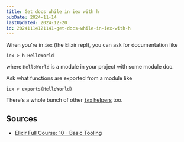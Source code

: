 ```yaml
---
title: Get docs while in iex with h
pubDate: 2024-11-14
lastUpdated: 2024-12-20
id: 20241114121141-get-docs-while-in-iex-with-h
---
```


When you're in `iex` (the Elixir repl), you can ask for documentation like

```shellsession
iex > h HelloWorld
```

where `HelloWorld` is a module in your project with some module doc.

Ask what functions are exported from a module like

```shellsession
iex > exports(HelloWorld)
```

There's a whole bunch of other [`iex` helpers](https://dev.to/abreujp/advanced-iex-helpers-mastering-commands-and-features-in-elixir-4ecc) too.

## Sources

- [Elixir Full Course: 10 - Basic Tooling](https://www.youtube.com/watch?v=f3zdDeRxFRk)

